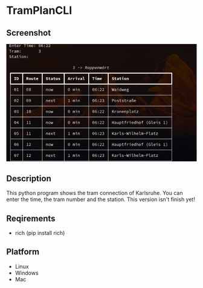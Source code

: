 # TramPlanCLI

## Screenshot
![image info](./Screenshot_2022-08-25_14-29-52.png)


## Description
This python program shows the tram connection of Karlsruhe.
You can enter the time, the tram number and the station.
This version isn't finish yet!

## Reqirements
- rich (pip install rich)

## Platform
- Linux
- Windows
- Mac
